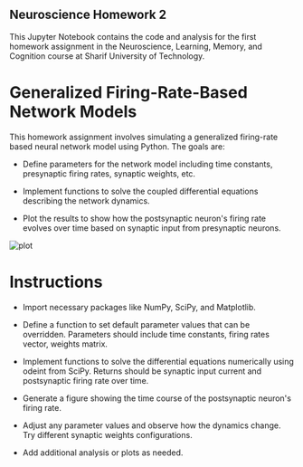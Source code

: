 ## Neuroscience Homework 2
This Jupyter Notebook contains the code and analysis for the first homework assignment in the Neuroscience, Learning, Memory, and Cognition course at Sharif University of Technology.

# Generalized Firing-Rate-Based Network Models 
This homework assignment involves simulating a generalized firing-rate based neural network model using Python. The goals are:

- Define parameters for the network model including time constants, presynaptic firing rates, synaptic weights, etc.

- Implement functions to solve the coupled differential equations describing the network dynamics.

- Plot the results to show how the postsynaptic neuron's firing rate evolves over time based on synaptic input from presynaptic neurons.

![plot](https://s8.uupload.ir/files/capture_pesm.jpg)


# Instructions
- Import necessary packages like NumPy, SciPy, and Matplotlib.

- Define a function to set default parameter values that can be overridden. Parameters should include time constants, firing rates vector, weights matrix.

- Implement functions to solve the differential equations numerically using odeint from SciPy. Returns should be synaptic input current and postsynaptic firing rate over time.

- Generate a figure showing the time course of the postsynaptic neuron's firing rate.

- Adjust any parameter values and observe how the dynamics change. Try different synaptic weights configurations.

- Add additional analysis or plots as needed.

